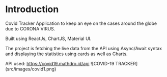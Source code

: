 # Introduction
Covid Tracker Application to keep an eye on the cases around the globe due to CORONA VIRUS.

Built using ReactJs, ChartJS, Material UI.

The project is fetching the live data from the API using Async/Await syntax and displaying the statistics using cards as well as Charts. 

API used: https://covid19.mathdro.id/api
![COVID-19 TRACKER] (src/images/covid1.png)

